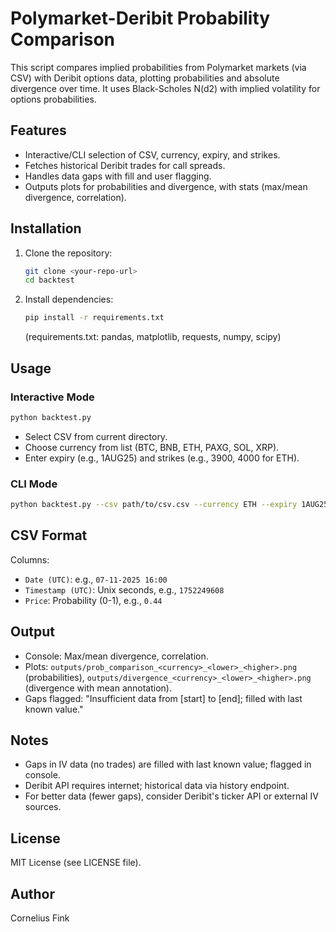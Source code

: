 # Polymarket-Deribit Probability Comparison

This script compares implied probabilities from Polymarket markets (via CSV) with Deribit options data, plotting probabilities and absolute divergence over time. It uses Black-Scholes N(d2) with implied volatility for options probabilities.

## Features
- Interactive/CLI selection of CSV, currency, expiry, and strikes.
- Fetches historical Deribit trades for call spreads.
- Handles data gaps with fill and user flagging.
- Outputs plots for probabilities and divergence, with stats (max/mean divergence, correlation).

## Installation
1. Clone the repository:
   ```bash
   git clone <your-repo-url>
   cd backtest
   ```
2. Install dependencies:
   ```bash
   pip install -r requirements.txt
   ```
   (requirements.txt: pandas, matplotlib, requests, numpy, scipy)

## Usage
### Interactive Mode
```bash
python backtest.py
```
- Select CSV from current directory.
- Choose currency from list (BTC, BNB, ETH, PAXG, SOL, XRP).
- Enter expiry (e.g., 1AUG25) and strikes (e.g., 3900, 4000 for ETH).

### CLI Mode
```bash
python backtest.py --csv path/to/csv.csv --currency ETH --expiry 1AUG25 --lower 3900 --higher 4000
```

## CSV Format
Columns:
- `Date (UTC)`: e.g., `07-11-2025 16:00`
- `Timestamp (UTC)`: Unix seconds, e.g., `1752249608`
- `Price`: Probability (0-1), e.g., `0.44`

## Output
- Console: Max/mean divergence, correlation.
- Plots: `outputs/prob_comparison_<currency>_<lower>_<higher>.png` (probabilities), `outputs/divergence_<currency>_<lower>_<higher>.png` (divergence with mean annotation).
- Gaps flagged: "Insufficient data from [start] to [end]; filled with last known value."

## Notes
- Gaps in IV data (no trades) are filled with last known value; flagged in console.
- Deribit API requires internet; historical data via history endpoint.
- For better data (fewer gaps), consider Deribit's ticker API or external IV sources.

## License
MIT License (see LICENSE file).

## Author
Cornelius Fink
